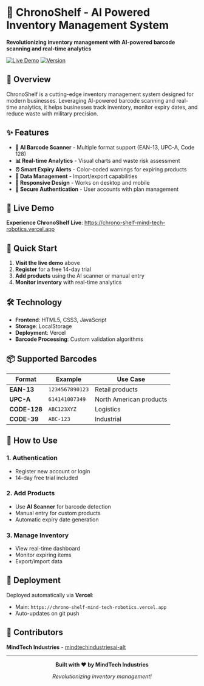 # 🛒 ChronoShelf - AI Powered Inventory Management System

**Revolutionizing inventory management with AI-powered barcode scanning and real-time analytics**

[![Live Demo](https://img.shields.io/badge/Demo-Live-green?style=for-the-badge&logo=vercel)](https://chrono-shelf-mind-tech-robotics.vercel.app)
[![Version](https://img.shields.io/badge/Version-3.0-orange?style=for-the-badge)](https://github.com/mindtechindustriesai-alt/chrono-shelf-mind-tech-robotics)

## 🚀 Overview

ChronoShelf is a cutting-edge inventory management system designed for modern businesses. Leveraging AI-powered barcode scanning and real-time analytics, it helps businesses track inventory, monitor expiry dates, and reduce waste with military precision.

## ✨ Features

- **🤖 AI Barcode Scanner** - Multiple format support (EAN-13, UPC-A, Code 128)
- **📊 Real-time Analytics** - Visual charts and waste risk assessment  
- **⏰ Smart Expiry Alerts** - Color-coded warnings for expiring products
- **💾 Data Management** - Import/export capabilities
- **📱 Responsive Design** - Works on desktop and mobile
- **🔐 Secure Authentication** - User accounts with plan management

## 🎯 Live Demo

**Experience ChronoShelf Live**: https://chrono-shelf-mind-tech-robotics.vercel.app

## 🏁 Quick Start

1. **Visit the live demo** above
2. **Register** for a free 14-day trial
3. **Add products** using the AI scanner or manual entry
4. **Monitor inventory** with real-time analytics

## 🛠️ Technology

- **Frontend**: HTML5, CSS3, JavaScript
- **Storage**: LocalStorage
- **Deployment**: Vercel
- **Barcode Processing**: Custom validation algorithms

## 📦 Supported Barcodes

| Format | Example | Use Case |
|--------|---------|----------|
| **EAN-13** | `1234567890123` | Retail products |
| **UPC-A** | `614141007349` | North American products |
| **CODE-128** | `ABC123XYZ` | Logistics |
| **CODE-39** | `ABC-123` | Industrial |

## 📱 How to Use

### 1. **Authentication**
- Register new account or login
- 14-day free trial included

### 2. **Add Products**
- Use **AI Scanner** for barcode detection
- Manual entry for custom products
- Automatic expiry date generation

### 3. **Manage Inventory**
- View real-time dashboard
- Monitor expiring items
- Export/import data

## 🚀 Deployment

Deployed automatically via **Vercel**:
- Main: `https://chrono-shelf-mind-tech-robotics.vercel.app`
- Auto-updates on git push

## 👥 Contributors

**MindTech Industries** - [mindtechindustriesai-alt](https://github.com/mindtechindustriesai-alt)

---

<div align="center">

**Built with ❤️ by MindTech Industries**

*Revolutionizing inventory management!*

</div>
